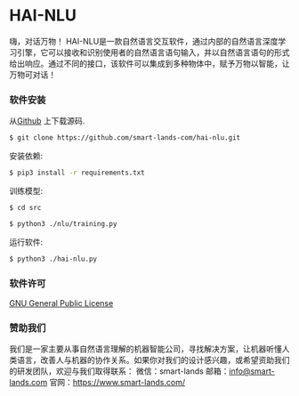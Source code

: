 # HAI-NLU

嗨，对话万物！
HAI-NLU是一款自然语言交互软件，通过内部的自然语言深度学习引擎，它可以接收和识别使用者的自然语言语句输入，并以自然语言语句的形式给出响应。通过不同的接口，该软件可以集成到多种物体中，赋予万物以智能，让万物可对话！


### 软件安装

从[Github](https://github.com/smart-lands-com/hai-nlu) 上下载源码.
```sh
$ git clone https://github.com/smart-lands-com/hai-nlu.git

```

安装依赖:
```sh
$ pip3 install -r requirements.txt
```

训练模型:
```sh
$ cd src
```
```sh
$ python3 ./nlu/training.py
```

运行软件:
```sh
$ python3 ./hai-nlu.py
```

### 软件许可
[GNU General Public License](https://www.gnu.org/licenses/gpl-3.0.zh-cn.html)

### 赞助我们
我们是一家主要从事自然语言理解的机器智能公司，寻找解决方案，让机器听懂人类语言，改善人与机器的协作关系。如果你对我们的设计感兴趣，或希望资助我们的研发团队，欢迎与我们取得联系：
微信：smart-lands
邮箱：info@smart-lands.com
官网：https://www.smart-lands.com/

